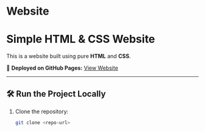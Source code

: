 # Website

# Simple HTML & CSS Website

This is a website built using pure **HTML** and **CSS**.

🚀 **Deployed on GitHub Pages:** [View Website](...)

---

## 🛠️ Run the Project Locally

1. Clone the repository:

   ```bash
   git clone <repo-url>
